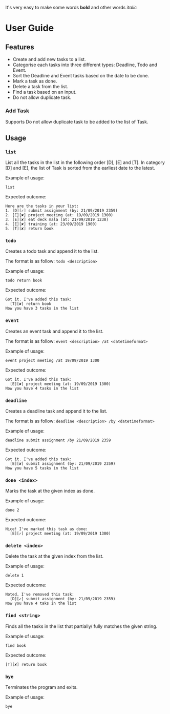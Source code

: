 It's very easy to make some words **bold** and other words *italic* 
# User Guide

## Features 
- Create and add new tasks to a list.
- Categorise each tasks into three different types: Deadline, Todo and Event.
- Sort the Deadline and Event tasks based on the date to be done. 
- Mark a task as done.
- Delete a task from the list.
- Find a task based on an input.
- Do not allow duplicate task.

### Add Task
Supports
Do not allow duplicate task to be added to the list of Task.

## Usage

### `list`
List all the tasks in the list in the following order [D], [E] and [T].
In category [D] and [E], the list of Task is sorted from the earliest date to the latest.

Example of usage:
```
list
```
Expected outcome:
```
Here are the tasks in your list:
1. [D][✓] submit assignment (by: 21/09/2019 2359)
2. [E][✘] project meeting (at: 19/09/2019 1300)
3. [E][✘] eat deck mala (at: 21/09/2019 1230)
4. [E][✘] training (at: 23/09/2019 1900)
5. [T][✘] return book
```

### `todo`
Creates a todo task and append it to the list.

The format is as follow:
`todo <description>`

Example of usage: 
```
todo return book
```

Expected outcome:
```
Got it. I've added this task:
  [T][✘] return book
Now you have 3 tasks in the list
```

### `event`
Creates an event task and append it to the list.

The format is as follow:
`event <description> /at <datetimeformat>`

Example of usage: 
```
event project meeting /at 19/09/2019 1300 
```

Expected outcome:
```
Got it. I've added this task:
  [E][✘] project meeting (at: 19/09/2019 1300)
Now you have 4 tasks in the list
```

### `deadline`
Creates a deadline task and append it to the list.

The format is as follow:
`deadline <description> /by <datetimeformat>`

Example of usage: 
```
deadline submit assignment /by 21/09/2019 2359 
```

Expected outcome:
```
Got it. I've added this task:
  [E][✘] submit assignment (by: 21/09/2019 2359)
Now you have 5 tasks in the list
```

### `done <index>`
Marks the task at the given index as done.

Example of usage:
```
done 2
```

Expected outcome:
```
Nice! I've marked this task as done:
  [E][✓] project meeting (at: 19/09/2019 1300)
```

### `delete <index>`
Delete the task at the given index from the list.

Example of usage:
```
delete 1
```

Expected outcome:
```
Noted. I've removed this task:
  [D][✓] submit assignment (by: 21/09/2019 2359)
Now you have 4 taks in the list
```

### `find <string>`
Finds all the tasks in the list that partially/ fully matches the given string.

Example of usage:
```
find book
```

Expected outcome:
```
[T][✘] return book
```

### `bye`
Terminates the program and exits.

Example of usage:
```
bye
```

